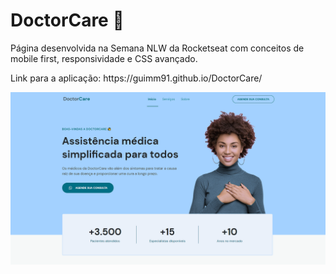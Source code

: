 # DoctorCare 💊


<p>Página desenvolvida na Semana NLW da Rocketseat com conceitos de mobile first, responsividade e CSS avançado.<p/> 


<p>Link para a aplicação: https://guimm91.github.io/DoctorCare/</p>


<img src="assets/thumb2.png" alt="DoctorCare">

